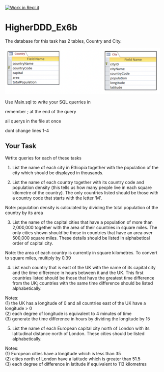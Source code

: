 [![Work in Repl.it](https://classroom.github.com/assets/work-in-replit-14baed9a392b3a25080506f3b7b6d57f295ec2978f6f33ec97e36a161684cbe9.svg)](https://classroom.github.com/online_ide?assignment_repo_id=4201361&assignment_repo_type=AssignmentRepo)
# HigherDDD_Ex6b

The database for this task has 2 tables, Country and City. 

![databaseTables](/Ex5b_tables.png)

Use Main.sql to write your SQL querries in

remember ; at the end of the query

all querys in the file at once

dont change lines 1-4

## Your Task

Wrtite queries for each of these tasks

1.	List the name of each city in Ethiopia together with the population of the city which should be displayed in thousands.

2.	List the name of each country together with its country code and population density (this tells us how many people live in each square kilometre of the country). The only countries listed should be those with a country code that starts with the letter ‘M’.

Note:	population density is calculated by dividing the total population of the country by its area

3.	List the name of the capital cities that have a population of more than 2,000,000 together with the area of their countries in square miles. The only cities shown should be those in countries that have an area over 500,000 square miles. These details should be listed in alphabetical order of capital city.

Note:	the area of each country is currently in square kilometres. To convert to square miles, multiply by 0.39
	
4.	List each country that is east of the UK with the name of its capital city and the time difference in hours between it and the UK. This first countries listed should be those that have the greatest time difference from the UK; countries with the same time difference should be listed alphabetically.

Notes:	\
  (1) the UK has a longitude of 0 and all countries east of the UK have a longitude > 0\
	(2) each degree of longitude is equivalent to 4 minutes of time\
	(3) generate the time difference in hours by dividing the longitude by 15

5.	List the name of each European capital city north of London with its latitudinal distance north of London. These cities should be listed alphabetically.

Notes:	\
  (1) European cities have a longitude which is less than 35\
	(2) cities north of London have a latitude which is greater than 51.5\
	(3) each degree of difference in latitude if equivalent to 113 kilometres

